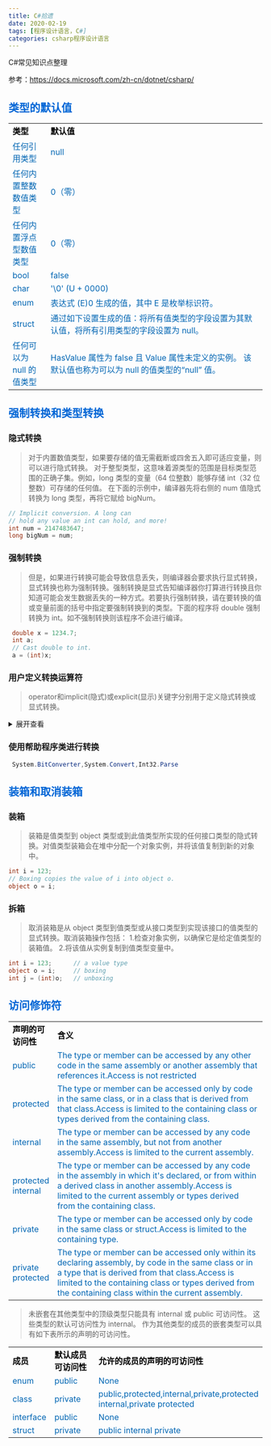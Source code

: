 ```yaml
---
title: C#拾遗
date: 2020-02-19
tags: [程序设计语言，C#]
categories: csharp程序设计语言
---
```

C#常见知识点整理
<!-- more -->
参考：<https://docs.microsoft.com/zh-cn/dotnet/csharp/>

## <span style="color:#0366d6;">类型的默认值</span>

<table style="color:#0065b3;width:100%;border:0px;" >
<tr>
<td style="width:15%;border-left:0px;border-right:0px;color:black;font-weight:bold;">类型</td>
<td style="width:85%;border-left:0px;border-right:0px;color:black;font-weight:bold;">默认值</td>
</tr>
<tr>
<td style="width:15%;border-left:0px;border-right:0px;">任何引用类型</td>
<td style="width:85%;border-left:0px;border-right:0px;">null</td>
</tr>
<tr>
<td style="width:15%;border-left:0px;border-right:0px;">任何内置整数数值类型</td>
<td style="width:85%;border-left:0px;border-right:0px;">0（零）</td>
</tr>
<tr>
<td style="width:15%;border-left:0px;border-right:0px;">任何内置浮点型数值类型</td>
<td style="width:85%;border-left:0px;border-right:0px;">0（零）</td>
</tr>
<tr>
<td style="width:15%;border-left:0px;border-right:0px;">bool</td>
<td style="width:85%;border-left:0px;border-right:0px;">false</td>
</tr>
<tr>
<td style="width:15%;border-left:0px;border-right:0px;">char</td>
<td style="width:85%;border-left:0px;border-right:0px;">'\0' (U + 0000)</td>
</tr>
<tr>
<td style="width:15%;border-left:0px;border-right:0px;">enum</td>
<td style="width:85%;border-left:0px;border-right:0px;">表达式 (E)0 生成的值，其中 E 是枚举标识符。</td>
</tr>
<tr>
<td style="width:15%;border-left:0px;border-right:0px;">struct</td>
<td style="width:85%;border-left:0px;border-right:0px;">通过如下设置生成的值：将所有值类型的字段设置为其默认值，将所有引用类型的字段设置为 null。</td>
</tr>
<tr>
<td style="width:15%;border-left:0px;border-right:0px;">任何可以为 null 的值类型</td>
<td style="width:85%;border-left:0px;border-right:0px;">HasValue 属性为 false 且 Value 属性未定义的实例。 该默认值也称为可以为 null 的值类型的“null” 值。</td>
</tr>
</table>

## <span style="color:#0366d6;">强制转换和类型转换</span>
### 隐式转换
>对于内置数值类型，如果要存储的值无需截断或四舍五入即可适应变量，则可以进行隐式转换。 对于整型类型，这意味着源类型的范围是目标类型范围的正确子集。例如，long 类型的变量（64 位整数）能够存储 int（32 位整数）可存储的任何值。 在下面的示例中，编译器先将右侧的 num 值隐式转换为 long 类型，再将它赋给 bigNum。
```csharp
// Implicit conversion. A long can
// hold any value an int can hold, and more!
int num = 2147483647;
long bigNum = num;
```
### 强制转换
>但是，如果进行转换可能会导致信息丢失，则编译器会要求执行显式转换，显式转换也称为强制转换。强制转换是显式告知编译器你打算进行转换且你知道可能会发生数据丢失的一种方式。若要执行强制转换，请在要转换的值或变量前面的括号中指定要强制转换到的类型。下面的程序将 double 强制转换为 int。如不强制转换则该程序不会进行编译。
```csharp
 double x = 1234.7;
 int a;
 // Cast double to int.
 a = (int)x;
```
### 用户定义转换运算符
>operator和implicit(隐式)或explicit(显示)关键字分别用于定义隐式转换或显式转换。
<details>
<summary>展开查看</summary>

```csharp
using System;

public readonly struct Digit
{
    private readonly byte digit;

    public Digit(byte digit)
    {
        if (digit > 9)
        {
            throw new ArgumentOutOfRangeException(nameof(digit), "Digit cannot be greater than nine.");
        }
        this.digit = digit;
    }

    public static implicit operator byte(Digit d) => d.digit;
    public static explicit operator Digit(byte b) => new Digit(b);

    public override string ToString() => $"{digit}";
}

public static class UserDefinedConversions
{
    public static void Main()
    {
        var d = new Digit(7);
        
        byte number = d;
        Console.WriteLine(number);  // output: 7

        Digit digit = (Digit)number;
        Console.WriteLine(digit);  // output: 7
    }
}
```
</details>

### 使用帮助程序类进行转换

```csharp
 System.BitConverter,System.Convert,Int32.Parse
 ```

 ## <span style="color:#0366d6;">装箱和取消装箱</span>

 ### 装箱
 >装箱是值类型到 object 类型或到此值类型所实现的任何接口类型的隐式转换。对值类型装箱会在堆中分配一个对象实例，并将该值复制到新的对象中。
 ```csharp
 int i = 123;
 // Boxing copies the value of i into object o.
object o = i; 
 ```
 ### 拆箱
 >取消装箱是从 object 类型到值类型或从接口类型到实现该接口的值类型的显式转换。取消装箱操作包括：
1.检查对象实例，以确保它是给定值类型的装箱值。
2.将该值从实例复制到值类型变量中。
```csharp
int i = 123;      // a value type
object o = i;     // boxing
int j = (int)o;   // unboxing
```
 ## <span style="color:#0366d6;">访问修饰符</span>
<table style="color:#0065b3;width:100%;border:0px;" >
<tr>
<td style="width:15%;border-left:0px;border-right:0px;color:black;font-weight:bold;">声明的可访问性</td>
<td style="width:85%;border-left:0px;border-right:0px;color:black;font-weight:bold;">含义</td>
</tr>
<tr>
<td style="width:15%;border-left:0px;border-right:0px;">public</td>
<td style="width:85%;border-left:0px;border-right:0px;">The type or member can be accessed by any other code in the same assembly or another assembly that references it.Access is not restricted</td>
</tr>
<tr>
<td style="width:15%;border-left:0px;border-right:0px;">protected</td>
<td style="width:85%;border-left:0px;border-right:0px;">The type or member can be accessed only by code in the same class, or in a class that is derived from that class.Access is limited to the containing class or types derived from the containing class.</td>
</tr>
<tr>
<td style="width:15%;border-left:0px;border-right:0px;">internal</td>
<td style="width:85%;border-left:0px;border-right:0px;">The type or member can be accessed by any code in the same assembly, but not from another assembly.Access is limited to the current assembly.</td>
</tr>
<tr>
<td style="width:15%;border-left:0px;border-right:0px;">protected internal</td>
<td style="width:85%;border-left:0px;border-right:0px;">The type or member can be accessed by any code in the assembly in which it's declared, or from within a derived class in another assembly.Access is limited to the current assembly or types derived from the containing class.</td>
</tr>
<tr>
<td style="width:15%;border-left:0px;border-right:0px;">private</td>
<td style="width:85%;border-left:0px;border-right:0px;">The type or member can be accessed only by code in the same class or struct.Access is limited to the containing type.</td>
</tr>
<tr>
<td style="width:15%;border-left:0px;border-right:0px;">private protected</td>
<td style="width:85%;border-left:0px;border-right:0px;">The type or member can be accessed only within its declaring assembly, by code in the same class or in a type that is derived from that class.Access is limited to the containing class or types derived from the containing class within the current assembly.</td>
</tr>
</table>

>未嵌套在其他类型中的顶级类型只能具有 internal 或 public 可访问性。 这些类型的默认可访问性为 internal。
作为其他类型的成员的嵌套类型可以具有如下表所示的声明的可访问性。
<table style="color:#0065b3;width:100%;border:0px;" >
<tr>
<td style="width:15%;border-left:0px;border-right:0px;color:black;font-weight:bold;">成员</td>
<td style="width:30%;border-left:0px;border-right:0px;color:black;font-weight:bold;">默认成员可访问性</td>
<td style="width:55%;border-left:0px;border-right:0px;color:black;font-weight:bold;">允许的成员的声明的可访问性</td>
</tr>
<tr>
<td style="width:15%;border-left:0px;border-right:0px;">enum</td>
<td style="width:30%;border-left:0px;border-right:0px;">public</td>
<td style="width:55%;border-left:0px;border-right:0px;">None</td>
</tr>
<tr>
<td style="width:15%;border-left:0px;border-right:0px;">class</td>
<td style="width:30%;border-left:0px;border-right:0px;">private</td>
<td style="width:55%;border-left:0px;border-right:0px;">public,protected,internal,private,protected internal,private protected</td>
</tr>
<tr>
<td style="width:15%;border-left:0px;border-right:0px;">interface</td>
<td style="width:30%;border-left:0px;border-right:0px;">public</td>
<td style="width:55%;border-left:0px;border-right:0px;">None</td>
</tr>
<tr>
<td style="width:15%;border-left:0px;border-right:0px;">struct</td>
<td style="width:30%;border-left:0px;border-right:0px;">private</td>
<td style="width:55%;border-left:0px;border-right:0px;">public internal private</td>
</tr>
</table>
